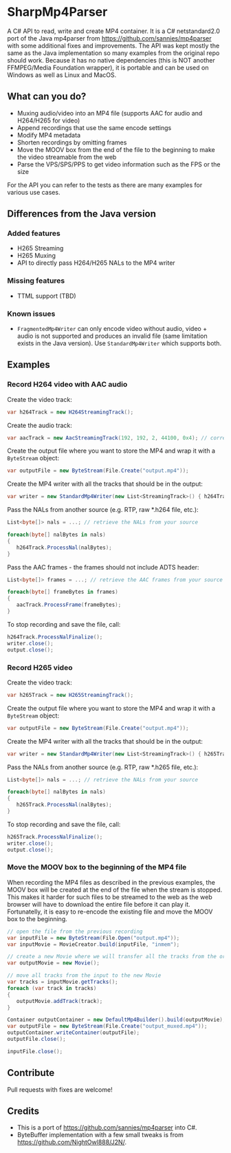 # SharpMp4Parser

A C# API to read, write and create MP4 container. It is a C# netstandard2.0 port of the Java mp4parser from https://github.com/sannies/mp4parser 
with some additional fixes and improvements. The API was kept mostly the same as the Java implementation so many examples from the original repo
should work. Because it has no native dependencies (this is NOT another FFMPEG/Media Foundation wrapper), it is portable and can be used on
Windows as well as Linux and MacOS.

## What can you do?
- Muxing audio/video into an MP4 file (supports AAC for audio and H264/H265 for video)
- Append recordings that use the same encode settings
- Modify MP4 metadata
- Shorten recordings by omitting frames
- Move the MOOV box from the end of the file to the beginning to make the video streamable from the web
- Parse the VPS/SPS/PPS to get video information such as the FPS or the size

For the API you can refer to the tests as there are many examples for various use cases.

## Differences from the Java version

### Added features
- H265 Streaming
- H265 Muxing
- API to directly pass H264/H265 NALs to the MP4 writer

### Missing features
- TTML support (TBD)

### Known issues
- `FragmentedMp4Writer` can only encode video without audio, video + audio is not supported and produces an invalid file (same limitation exists in the Java version).
Use `StandardMp4Writer` which supports both.

## Examples

### Record H264 video with AAC audio

Create the video track:
```cs
var h264Track = new H264StreamingTrack();
```

Create the audio track:
```cs
var aacTrack = new AacStreamingTrack(192, 192, 2, 44100, 0x4); // correct AAC parameters should be retrieved from the source, e.g. from the SDP or ADTS header
```

Create the output file where you want to store the MP4 and wrap it with a `ByteStream` object:
```cs
var outputFile = new ByteStream(File.Create("output.mp4"));
```

Create the MP4 writer with all the tracks that should be in the output:
```cs
var writer = new StandardMp4Writer(new List<StreamingTrack>() { h264Track, aacTrack }, output);
```

Pass the NALs from another source (e.g. RTP, raw *.h264 file, etc.):
```cs
List<byte[]> nals = ...; // retrieve the NALs from your source

foreach(byte[] nalBytes in nals)
{
   h264Track.ProcessNal(nalBytes);
}
```

Pass the AAC frames - the frames should not include ADTS header:
```cs
List<byte[]> frames = ...; // retrieve the AAC frames from your source

foreach(byte[] frameBytes in frames)
{
   aacTrack.ProcessFrame(frameBytes);
}
```

To stop recording and save the file, call:
```cs
h264Track.ProcessNalFinalize();
writer.close();
output.close();
```

### Record H265 video
Create the video track:
```cs
var h265Track = new H265StreamingTrack();
```

Create the output file where you want to store the MP4 and wrap it with a `ByteStream` object:
```cs
var outputFile = new ByteStream(File.Create("output.mp4"));
```

Create the MP4 writer with all the tracks that should be in the output:
```cs
var writer = new StandardMp4Writer(new List<StreamingTrack>() { h265Track }, output);
```

Pass the NALs from another source (e.g. RTP, raw *.h265 file, etc.):
```cs
List<byte[]> nals = ...; // retrieve the NALs from your source

foreach(byte[] nalBytes in nals)
{
   h265Track.ProcessNal(nalBytes);
}
```

To stop recording and save the file, call:
```cs
h265Track.ProcessNalFinalize();
writer.close();
output.close();
```

### Move the MOOV box to the beginning of the MP4 file
When recording the MP4 files as described in the previous examples, the MOOV box will be created at the end of the file
when the stream is stopped. This makes it harder for such files to be streamed to the web as the web browser will have
to download the entire file before it can play it. Fortunatelly, it is easy to re-encode the existing file and move the 
MOOV box to the beginning.

```cs
// open the file from the previous recording
var inputFile = new ByteStream(File.Open("output.mp4"));
var inputMovie = MovieCreator.build(inputFile, "inmem");

// create a new Movie where we will transfer all the tracks from the original Movie
var outputMovie = new Movie();

// move all tracks from the input to the new Movie
var tracks = inputMovie.getTracks();
foreach (var track in tracks)
{
   outputMovie.addTrack(track);
}

Container outputContainer = new DefaultMp4Builder().build(outputMovie);
var outputFile = new ByteStream(File.Create("output_muxed.mp4"));
outputContainer.writeContainer(outputFile);
outputFile.close();

inputFile.close();
```

## Contribute
Pull requests with fixes are welcome!

## Credits
- This is a port of https://github.com/sannies/mp4parser into C#.
- ByteBuffer implementation with a few small tweaks is from https://github.com/NightOwl888/J2N/.
